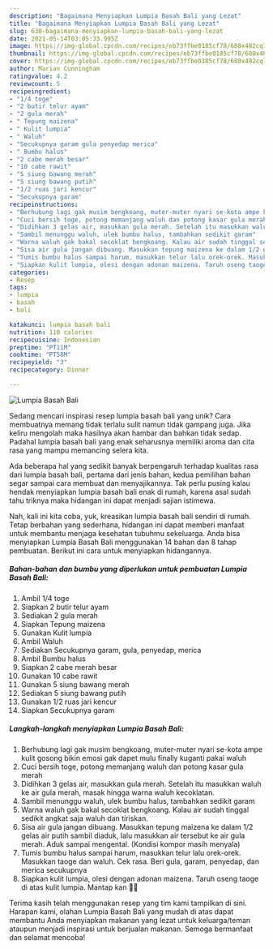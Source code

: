 ```yaml
---
description: "Bagaimana Menyiapkan Lumpia Basah Bali yang Lezat"
title: "Bagaimana Menyiapkan Lumpia Basah Bali yang Lezat"
slug: 630-bagaimana-menyiapkan-lumpia-basah-bali-yang-lezat
date: 2021-05-14T03:05:33.995Z
image: https://img-global.cpcdn.com/recipes/eb73ffbe0185cf78/680x482cq70/lumpia-basah-bali-foto-resep-utama.jpg
thumbnail: https://img-global.cpcdn.com/recipes/eb73ffbe0185cf78/680x482cq70/lumpia-basah-bali-foto-resep-utama.jpg
cover: https://img-global.cpcdn.com/recipes/eb73ffbe0185cf78/680x482cq70/lumpia-basah-bali-foto-resep-utama.jpg
author: Marian Cunningham
ratingvalue: 4.2
reviewcount: 5
recipeingredient:
- "1/4 toge"
- "2 butir telur ayam"
- "2 gula merah"
- " Tepung maizena"
- " Kulit lumpia"
- " Waluh"
- "Secukupnya garam gula penyedap merica"
- " Bumbu halus"
- "2 cabe merah besar"
- "10 cabe rawit"
- "5 siung bawang merah"
- "5 siung bawang putih"
- "1/2 ruas jari kencur"
- "Secukupnya garam"
recipeinstructions:
- "Berhubung lagi gak musim bengkoang, muter-muter nyari se-kota ampe kulit gosong bikin emosi gak dapet mulu finally kuganti pakai waluh"
- "Cuci bersih toge, potong memanjang waluh dan potong kasar gula merah"
- "Didihkan 3 gelas air, masukkan gula merah. Setelah itu masukkan waluh ke air gula merah, masak hingga warna waluh kecoklatan."
- "Sambil menunggu waluh, ulek bumbu halus, tambahkan sedikit garam"
- "Warna waluh gak bakal secoklat bengkoang. Kalau air sudah tinggal sedikit angkat saja waluh dan tiriskan."
- "Sisa air gula jangan dibuang. Masukkan tepung maizena ke dalam 1/2 gelas air putih sambil diaduk, lalu masukkan air tersebut ke air gula merah. Aduk sampai mengental. (Kondisi kompor masih menyala)"
- "Tumis bumbu halus sampai harum, masukkan telur lalu orek-orek. Masukkan taoge dan waluh. Cek rasa. Beri gula, garam, penyedap, dan merica secukupnya"
- "Siapkan kulit lumpia, olesi dengan adonan maizena. Taruh oseng taoge di atas kulit lumpia. Mantap kan 👩‍🍳"
categories:
- Resep
tags:
- lumpia
- basah
- bali

katakunci: lumpia basah bali 
nutrition: 110 calories
recipecuisine: Indonesian
preptime: "PT11M"
cooktime: "PT58M"
recipeyield: "3"
recipecategory: Dinner

---
```



![Lumpia Basah Bali](https://img-global.cpcdn.com/recipes/eb73ffbe0185cf78/680x482cq70/lumpia-basah-bali-foto-resep-utama.jpg)

Sedang mencari inspirasi resep lumpia basah bali yang unik? Cara membuatnya memang tidak terlalu sulit namun tidak gampang juga. Jika keliru mengolah maka hasilnya akan hambar dan bahkan tidak sedap. Padahal lumpia basah bali yang enak seharusnya memiliki aroma dan cita rasa yang mampu memancing selera kita.



Ada beberapa hal yang sedikit banyak berpengaruh terhadap kualitas rasa dari lumpia basah bali, pertama dari jenis bahan, kedua pemilihan bahan segar sampai cara membuat dan menyajikannya. Tak perlu pusing kalau hendak menyiapkan lumpia basah bali enak di rumah, karena asal sudah tahu triknya maka hidangan ini dapat menjadi sajian istimewa.


Nah, kali ini kita coba, yuk, kreasikan lumpia basah bali sendiri di rumah. Tetap berbahan yang sederhana, hidangan ini dapat memberi manfaat untuk membantu menjaga kesehatan tubuhmu sekeluarga. Anda bisa menyiapkan Lumpia Basah Bali menggunakan 14 bahan dan 8 tahap pembuatan. Berikut ini cara untuk menyiapkan hidangannya.

<!--inarticleads1-->

##### Bahan-bahan dan bumbu yang diperlukan untuk pembuatan Lumpia Basah Bali:

1. Ambil 1/4 toge
1. Siapkan 2 butir telur ayam
1. Sediakan 2 gula merah
1. Siapkan  Tepung maizena
1. Gunakan  Kulit lumpia
1. Ambil  Waluh
1. Sediakan Secukupnya garam, gula, penyedap, merica
1. Ambil  Bumbu halus
1. Siapkan 2 cabe merah besar
1. Gunakan 10 cabe rawit
1. Gunakan 5 siung bawang merah
1. Sediakan 5 siung bawang putih
1. Gunakan 1/2 ruas jari kencur
1. Siapkan Secukupnya garam




<!--inarticleads2-->

##### Langkah-langkah menyiapkan Lumpia Basah Bali:

1. Berhubung lagi gak musim bengkoang, muter-muter nyari se-kota ampe kulit gosong bikin emosi gak dapet mulu finally kuganti pakai waluh
1. Cuci bersih toge, potong memanjang waluh dan potong kasar gula merah
1. Didihkan 3 gelas air, masukkan gula merah. Setelah itu masukkan waluh ke air gula merah, masak hingga warna waluh kecoklatan.
1. Sambil menunggu waluh, ulek bumbu halus, tambahkan sedikit garam
1. Warna waluh gak bakal secoklat bengkoang. Kalau air sudah tinggal sedikit angkat saja waluh dan tiriskan.
1. Sisa air gula jangan dibuang. Masukkan tepung maizena ke dalam 1/2 gelas air putih sambil diaduk, lalu masukkan air tersebut ke air gula merah. Aduk sampai mengental. (Kondisi kompor masih menyala)
1. Tumis bumbu halus sampai harum, masukkan telur lalu orek-orek. Masukkan taoge dan waluh. Cek rasa. Beri gula, garam, penyedap, dan merica secukupnya
1. Siapkan kulit lumpia, olesi dengan adonan maizena. Taruh oseng taoge di atas kulit lumpia. Mantap kan 👩‍🍳




Terima kasih telah menggunakan resep yang tim kami tampilkan di sini. Harapan kami, olahan Lumpia Basah Bali yang mudah di atas dapat membantu Anda menyiapkan makanan yang lezat untuk keluarga/teman ataupun menjadi inspirasi untuk berjualan makanan. Semoga bermanfaat dan selamat mencoba!
